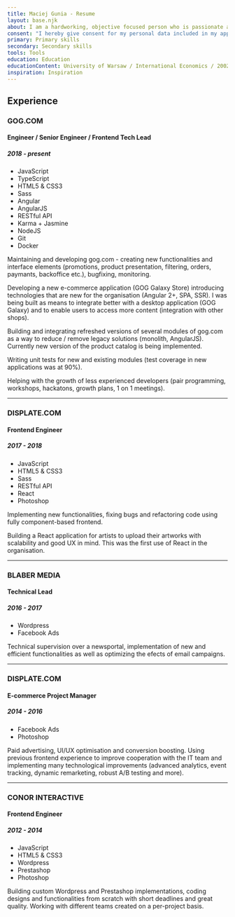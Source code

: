 ```yaml
---
title: Maciej Gunia - Resume
layout: base.njk
about: I am a hardworking, objective focused person who is passionate about his work. Having experience in both frontend development as well as bussines/management, I feel like I can better understand my role in solving problems and providing solutions. I am constantly looking for new technologies, tools or just tricks that will help me do my job better. I always try to keep my mind open and think out of the box.
consent: "I hereby give consent for my personal data included in my application to be processed for the purposes of the recruitment process under the Personal Data Protection Act as of 29 August 1997, consolidated text: Journal of Laws 2016, item 922 as amended."
primary: Primary skills
secondary: Secondary skills
tools: Tools
education: Education
educationContent: University of Warsaw / International Economics / 2002 - 2007
inspiration: Inspiration
---
```


## Experience

### GOG.COM

#### Engineer / Senior Engineer / Frontend Tech Lead

##### 2018 - present

-   JavaScript
-   TypeScript
-   HTML5 & CSS3
-   Sass
-   Angular
-   AngularJS
-   RESTful API
-   Karma + Jasmine
-   NodeJS
-   Git
-   Docker

Maintaining and developing gog.com - creating new functionalities and interface elements (promotions, product presentation, filtering, orders, paymants, backoffice etc.), bugfixing, monitoring.

Developing a new e-commerce application (GOG Galaxy Store) introducing technologies that are new for the organisation (Angular 2+, SPA, SSR). I was being built as means to integrate better with a desktop application (GOG Galaxy) and to enable users to access more content (integration with other shops).

Building and integrating refreshed versions of several modules of gog.com as a way to reduce / remove legacy solutions (monolith, AngularJS). Currently new version of the product catalog is being implemented.

Writing unit tests for new and existing modules (test coverage in new applications was at 90%).

Helping with the growth of less experienced developers (pair programming, workshops, hackatons, growth plans, 1 on 1 meetings).

---

### DISPLATE.COM

#### Frontend Engineer

##### 2017 - 2018

-   JavaScript
-   HTML5 & CSS3
-   Sass
-   RESTful API
-   React
-   Photoshop

Implementing new functionalities, fixing bugs and refactoring code using fully component-based frontend.

Building a React application for artists to upload their artworks with scalability and good UX in mind. This was the first use of React in the organisation.

---

### BLABER MEDIA

#### Technical Lead

##### 2016 - 2017

-   Wordpress
-   Facebook Ads

Technical supervision over a newsportal, implementation of new and efficient functionalities as well as optimizing the efects of email campaigns.

---

### DISPLATE.COM

#### E-commerce Project Manager

##### 2014 - 2016

-   Facebook Ads
-   Photoshop

Paid advertising, UI/UX optimisation and conversion boosting. Using previous frontend experience to improve cooperation with the IT team and implementing many technological improvements (advanced analytics, event tracking, dynamic remarketing, robust A/B testing and more).

---

### CONOR INTERACTIVE

#### Frontend Engineer

##### 2012 - 2014

-   JavaScript
-   HTML5 & CSS3
-   Wordpress
-   Prestashop
-   Photoshop

Building custom Wordpress and Prestashop implementations, coding designs and functionalities from scratch with short deadlines and great quality. Working with different teams created on a per-project basis.
